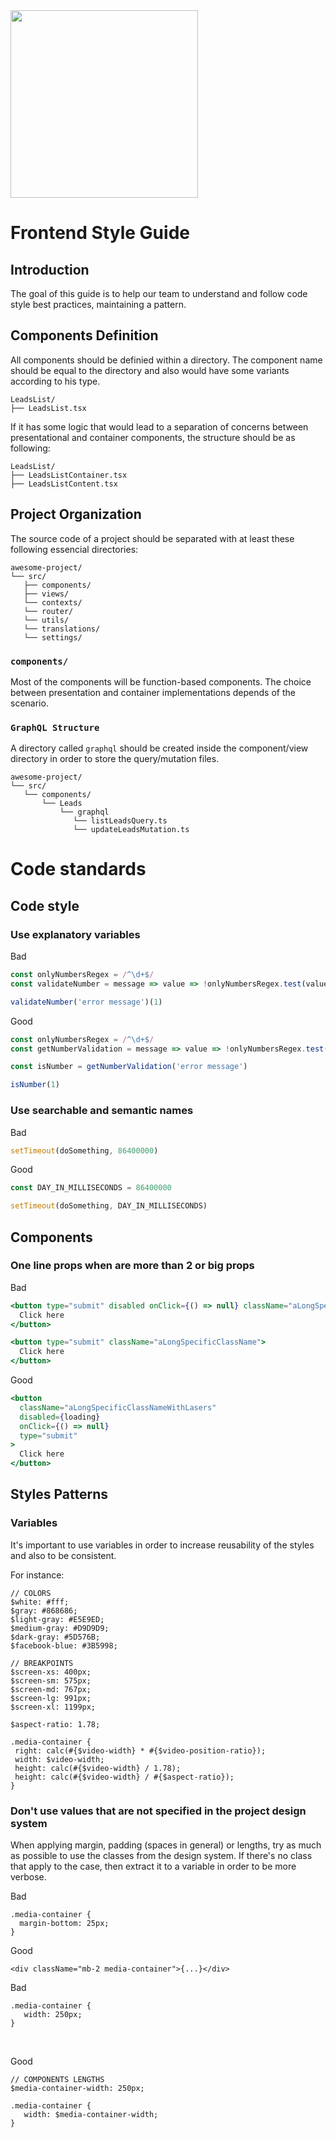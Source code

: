 <img src="https://jungsoft.io/static/media/jungsoft_logo.c44eaf52.png" width="300px"/>

# Frontend Style Guide

## Introduction

The goal of this guide is to help our team to understand and
follow code style best practices, maintaining a pattern.

## Components Definition 

All components should be definied within a directory. The component name should be equal to the directory 
and also would have some variants according to his type. 

```
LeadsList/
├── LeadsList.tsx
```

If it has some logic that would lead to a separation of concerns between presentational 
and container components, the structure should be as following: 
```
LeadsList/
├── LeadsListContainer.tsx
├── LeadsListContent.tsx
```

## Project Organization 

The source code of a project should be separated with at least these following essencial directories: 

```
awesome-project/
└── src/
   ├── components/
   ├── views/
   └── contexts/
   └── router/
   └── utils/
   └── translations/
   └── settings/
```

### `components/`

Most of the components will be function-based components. The choice between presentation and container implementations depends
of the scenario.

### `GraphQL Structure`

A directory called ``graphql`` should be created inside the component/view directory in order to store the query/mutation files. 

```
awesome-project/
└── src/
   └── components/
       └── Leads  
           └── graphql 
              └── listLeadsQuery.ts 
              └── updateLeadsMutation.ts
```

# Code standards

## Code style

### Use explanatory variables
Bad
```js
const onlyNumbersRegex = /^\d+$/
const validateNumber = message => value => !onlyNumbersRegex.test(value) && message

validateNumber('error message')(1)
```

Good
```js
const onlyNumbersRegex = /^\d+$/
const getNumberValidation = message => value => !onlyNumbersRegex.test(value) && message

const isNumber = getNumberValidation('error message')

isNumber(1)
```

### Use searchable and semantic names
Bad
```js
setTimeout(doSomething, 86400000)
```

Good
```js
const DAY_IN_MILLISECONDS = 86400000

setTimeout(doSomething, DAY_IN_MILLISECONDS)
```

## Components 

### One line props when are more than 2 or big props

Bad
```jsx
<button type="submit" disabled onClick={() => null} className="aLongSpecificClassName">
  Click here
</button>

<button type="submit" className="aLongSpecificClassName">
  Click here
</button>
```


Good
```jsx
<button
  className="aLongSpecificClassNameWithLasers"
  disabled={loading}
  onClick={() => null}
  type="submit"
>
  Click here
</button>
```

## Styles Patterns

### Variables 

It's important to use variables in order to increase reusability of the styles and also to be consistent. 

For instance:

```
// COLORS
$white: #fff;
$gray: #868686;
$light-gray: #E5E9ED;
$medium-gray: #D9D9D9;
$dark-gray: #5D576B;
$facebook-blue: #3B5998;

// BREAKPOINTS
$screen-xs: 400px;
$screen-sm: 575px;
$screen-md: 767px;
$screen-lg: 991px;
$screen-xl: 1199px;
```

```
$aspect-ratio: 1.78;

.media-container {
 right: calc(#{$video-width} * #{$video-position-ratio});
 width: $video-width;
 height: calc(#{$video-width} / 1.78);
 height: calc(#{$video-width} / #{$aspect-ratio});
}
```

### Don't use values that are not specified in the project design system

When applying margin, padding (spaces in general) or lengths, try as much as possible to use the classes from the design system. If there's no class that apply to the case, then extract it to a variable in order to be more verbose. 

Bad 
```
.media-container {
  margin-bottom: 25px; 
}
```

Good 
```
<div className="mb-2 media-container">{...}</div>
```

Bad
```
.media-container {
   width: 250px; 
} 
```

<br />

Good 
```
// COMPONENTS LENGTHS
$media-container-width: 250px;

.media-container {
   width: $media-container-width;
}
```

